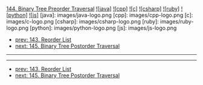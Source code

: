 [144. Binary Tree Preorder Traversal](https://leetcode.com/problems/binary-tree-preorder-traversal/)
[![java]](https://github.com/leetcode-study-group/leetcode-java-solutions/blob/master/144-binary-tree-preorder-traversal.md)
[![cpp]](https://github.com/leetcode-study-group/leetcode-cpp-solutions/blob/master/144-binary-tree-preorder-traversal.md)
[![c]](https://github.com/leetcode-study-group/leetcode-c-solutions/blob/master/144-binary-tree-preorder-traversal.md)
[![csharp]](https://github.com/leetcode-study-group/leetcode-csharp-solutions/blob/master/144-binary-tree-preorder-traversal.md)
[![ruby]](https://github.com/leetcode-study-group/leetcode-ruby-solutions/blob/master/144-binary-tree-preorder-traversal.md)
[![python]](https://github.com/leetcode-study-group/leetcode-python-solutions/blob/master/144-binary-tree-preorder-traversal.md)
[![js]](https://github.com/leetcode-study-group/leetcode-js-solutions/blob/master/144-binary-tree-preorder-traversal.md)
[java]: images/java-logo.png
[cpp]: images/cpp-logo.png
[c]: images/c-logo.png
[csharp]: images/csharp-logo.png
[ruby]: images/ruby-logo.png
[python]: images/python-logo.png
[js]: images/js-logo.png

- [prev: 143. Reorder List](143-reorder-list.md)
- [next: 145. Binary Tree Postorder Traversal](145-binary-tree-postorder-traversal.md)

---


---

- [prev: 143. Reorder List](143-reorder-list.md)
- [next: 145. Binary Tree Postorder Traversal](145-binary-tree-postorder-traversal.md)
